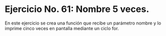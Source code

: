 # Ejercicio No. 61: Nombre 5 veces.

En este ejercicio se crea una función que recibe un parámetro nombre y lo imprime cinco veces en pantalla mediante un ciclo for.